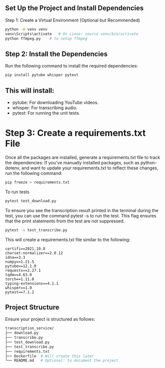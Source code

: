 ## Set Up the Project and Install Dependencies

Step 1: Create a Virtual Environment (Optional but Recommended)

```bash
python -m venv venv
venv\Scripts\activate   # On Linux: source venv/bin/activate
python ffmpeg.py    # to setup ffmpeg
```

## Step 2: Install the Dependencies

Run the following command to install the required dependencies:

```bash
pip install pytube whisper pytest
```

## This will install:

- pytube: For downloading YouTube videos.
- whisper: For transcribing audio.
- pytest: For running the unit tests.

# Step 3: Create a requirements.txt File

Once all the packages are installed, generate a requirements.txt file to track the dependencies:
If you've manually installed packages, such as python-dotenv, and want to update your requirements.txt to reflect these changes, run the following command:

```bash
pip freeze > requirements.txt
```

To run tests

```bash
pytest test_download.py

```

To ensure you see the transcription result printed in the terminal during the test, you can use the command pytest -s to run the test. This flag ensures that the print statements from the test are not suppressed.

```bash
pytest -s test_transcribe.py
```

This will create a requirements.txt file similar to the following:

```text
certifi==2021.10.8
charset-normalizer==2.0.12
idna==3.3
numpy==1.21.5
pytube==12.1.0
requests==2.27.1
tqdm==4.63.0
torch==1.11.0
typing-extensions==4.1.1
whisper==1.0
pytest==7.1.2
```

## Project Structure

Ensure your project is structured as follows:

```bash
transcription_service/
├── download.py
├── transcribe.py
├── test_download.py
├── test_transcribe.py
├── requirements.txt
├── Dockerfile  # Will create this later
└── README.md   # Optional: to document the project
```
